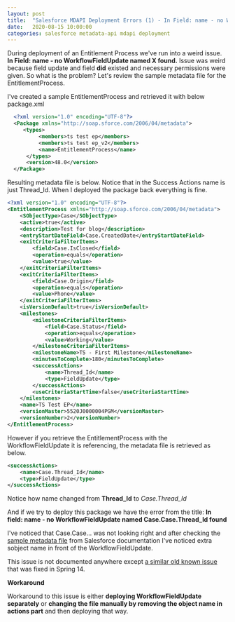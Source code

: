 ```yaml
---
layout: post
title:  "Salesforce MDAPI Deployment Errors (1) - In Field: name - no WorkflowFieldUpdate named X found (EntitlementProcess)"
date:   2020-08-15 10:00:00
categories: salesforce metadata-api mdapi deployment
---
```


During deployment of an Entitlement Process we've run into a weird issue. <b>In Field: name - no WorkflowFieldUpdate named X found.</b> Issue was weird because field update and field <b>did</b> existed and necessary permissions were given. So what is the problem? Let's review the sample metadata file for the EntitlementProcess.

I've created a sample EntitlementProcess and retrieved it with below package.xml
~~~ xml
  <?xml version="1.0" encoding="UTF-8"?>
  <Package xmlns="http://soap.sforce.com/2006/04/metadata">
     <types>
          <members>ts test ep</members>
          <members>ts test ep_v2</members>
          <name>EntitlementProcess</name>
      </types>
      <version>48.0</version>
  </Package>
~~~
Resulting metadata file is below. Notice that in the Success Actions name is just Thread_Id. When I deployed the package back everything is fine.

~~~ xml
<?xml version="1.0" encoding="UTF-8"?>
<EntitlementProcess xmlns="http://soap.sforce.com/2006/04/metadata">
    <SObjectType>Case</SObjectType>
    <active>true</active>
    <description>Test for blog</description>
    <entryStartDateField>Case.CreatedDate</entryStartDateField>
    <exitCriteriaFilterItems>
        <field>Case.IsClosed</field>
        <operation>equals</operation>
        <value>true</value>
    </exitCriteriaFilterItems>
    <exitCriteriaFilterItems>
        <field>Case.Origin</field>
        <operation>equals</operation>
        <value>Phone</value>
    </exitCriteriaFilterItems>
    <isVersionDefault>true</isVersionDefault>
    <milestones>
        <milestoneCriteriaFilterItems>
            <field>Case.Status</field>
            <operation>equals</operation>
            <value>Working</value>
        </milestoneCriteriaFilterItems>
        <milestoneName>TS - First Milestone</milestoneName>
        <minutesToComplete>180</minutesToComplete>
        <successActions>
            <name>Thread_Id</name>
            <type>FieldUpdate</type>
        </successActions>
        <useCriteriaStartTime>false</useCriteriaStartTime>
    </milestones>
    <name>TS Test EP</name>
    <versionMaster>5520J0000004PGM</versionMaster>
    <versionNumber>2</versionNumber>
</EntitlementProcess>
~~~
However if you retrieve the EntitlementProcess with the WorkflowFieldUpdate it is referencing, the metadata file is retrieved as below.

~~~ xml
<successActions>
    <name>Case.Thread_Id</name>
    <type>FieldUpdate</type>
</successActions>
~~~

Notice how name changed from <b>Thread_Id</b> to <i>Case.Thread_Id</i>

And if we try to deploy this package we have the error from the title: <b>In field: name - no WorkflowFieldUpdate named Case.Case.Thread_Id found</b>

I've noticed that Case.Case... was not looking right and after checking the <a href="https://developer.salesforce.com/docs/atlas.en-us.api_meta.meta/api_meta/meta_entitlementprocess.htm">sample metadata file</a> from Salesforce documentation I've noticed extra sobject name in front of the WorkflowFieldUpdate.

This issue is not documented anywhere except <a href="https://trailblazer.salesforce.com/issues_view?id=a1p30000000T0oHAAS&title=deployments-of-approval-process-with-workflow-field-updates-throw-error-stating-that-the-workflow-field-update-doesn-t-exist-for-that-sobject">a similar old known issue</a> that was fixed in Spring 14.

<b>Workaround</b>

Workaround to this issue is either <b>deploying WorkflowFieldUpdate separately</b> or <b>changing the file manually by removing the object name in actions part</b> and then deploying that way.

